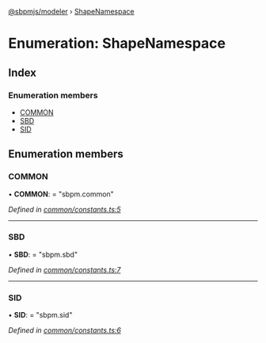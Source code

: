 [@sbpmjs/modeler](../README.md) › [ShapeNamespace](shapenamespace.md)

# Enumeration: ShapeNamespace

## Index

### Enumeration members

* [COMMON](shapenamespace.md#common)
* [SBD](shapenamespace.md#sbd)
* [SID](shapenamespace.md#sid)

## Enumeration members

###  COMMON

• **COMMON**: = "sbpm.common"

*Defined in [common/constants.ts:5](https://github.com/mkolodiy/sbpmjs/blob/56eff71/packages/sbpm-modeler/lib/common/constants.ts#L5)*

___

###  SBD

• **SBD**: = "sbpm.sbd"

*Defined in [common/constants.ts:7](https://github.com/mkolodiy/sbpmjs/blob/56eff71/packages/sbpm-modeler/lib/common/constants.ts#L7)*

___

###  SID

• **SID**: = "sbpm.sid"

*Defined in [common/constants.ts:6](https://github.com/mkolodiy/sbpmjs/blob/56eff71/packages/sbpm-modeler/lib/common/constants.ts#L6)*
